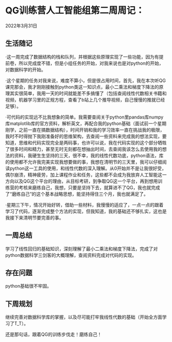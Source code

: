 # QG训练营人工智能组第二周周记：
2022年3月31日

## 生活随记

·这一周完成了数据结构的栈和队列，并根据这些原理实现了一些功能，因为有提前卷，所以完成度不错，但是小组任务的开始，对我来说也是对python的开始，对数据科学的开始。

·这个星期的任务对我来说，难度不算小，但是很占用时间，首先，我在本次听QG课完那会，我才刚刚接触到python类这一知识点，最小二乘法和梯度下降法的原理其实很简单，我用一天的时间就能差不多搞懂了（包括查阅线性代数相关书籍和视频，机器学习里的正规方程，查看了b站上几个推导视频，自己慢慢的推就已经足够）。

·可代码的实现远不比我想象的简单。我需要查阅关于python里pandas库numpy库matplotlib库的官方资料，解析英文，再配合我的python基础（面试前一个星期刚学，之前一直在搞数据结构），时间开销和我的学习效率一直在挑战我的极限，我时不时得抛下我刚准备好的思维架构，去查阅一些资料来完成我的想法实现，要知道，思维和代码实现完全是两码事，也许可以说，我在代码实现的这个部分牺牲了很多时间和精力，甚至无时无刻都在想抽出时间，去查阅我该怎么去使用我的想法的资料，我硬生生坚持的三天，很不幸，我的线性代数功底，python语法，库的使用都不允许我完美实现我想要做的事，我想在清明节的三天里，我可以仔细阅读python这一工具的使用，和线性代数的深入理解。从0开始并不是让我很好受，偶尔崩溃，精神疲劳，加上课程作业和任务，这些都不会成为我放弃人工智能这一方向以及QG这个平台的理由，从目标考研，到争取QG这一个平台，再到想用训练营的考核来磨练自己，我想，只要是坚持下去，就算进不了QG，我也就完成了“磨练自己”的这个基本战略思想，能坚持得住三个月，我也就满足了。

·星期三下午，情况开始好转，借助一些材料，我慢慢的适应了，一点一点的跟着学习了代码，逐渐完成整个方法的实现，但我知道，我的基础还不够扎实，这也是我接下来清明节要完善的事。

## 一周总结

学习了线性回归的基础知识，深刻理解了最小二乘法和梯度下降法，完成了对python数据科学三剑客的大概理解，查阅资料完成对代码的实现。

## 存在问题

python基础很不牢固。

## 下周规划

继续完善对数据科学库的掌握，以及尽可能打牢我线性代数的基础（开始全方面学习了T_T）。

还是那句话，跟着QG的训练步伐走！磨练自己！



